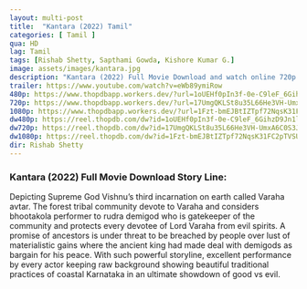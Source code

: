```yaml
---
layout: multi-post
title:  "Kantara (2022) Tamil"
categories: [ Tamil ]
qua: HD
lag: Tamil
tags: [Rishab Shetty, Sapthami Gowda, Kishore Kumar G.]
image: assets/images/kantara.jpg
description: "Kantara (2022) Full Movie Download and watch online 720p low file size 500 mb."
trailer: https://www.youtube.com/watch?v=eWb89ymiRow
480p: https://www.thopdbapp.workers.dev/?url=1oUEHf0pIn3f-0e-C9leF_6GihzD9Jn1l
720p: https://www.thopdbapp.workers.dev/?url=17UmgQKLSt8u35L66He3VH-UmxA6C0S3J
1080p: https://www.thopdbapp.workers.dev/?url=1Fzt-bmEJBtIZTpf72NqsK31FC2pTVSUp
dw480p: https://reel.thopdb.com/dw?id=1oUEHf0pIn3f-0e-C9leF_6GihzD9Jn1l
dw720p: https://reel.thopdb.com/dw?id=17UmgQKLSt8u35L66He3VH-UmxA6C0S3J
dw1080p: https://reel.thopdb.com/dw?id=1Fzt-bmEJBtIZTpf72NqsK31FC2pTVSUp
dir: Rishab Shetty
---
```


### Kantara (2022) Full Movie Download Story Line:
Depicting Supreme God Vishnu’s third incarnation on earth called Varaha avtar. The forest tribal community devote to Varaha and considers bhootakola performer to rudra demigod who is gatekeeper of the community and protects every devotee of Lord Varaha from evil spirits. A promise of ancestors is under threat to be breached by people over lust of materialistic gains where the ancient king had made deal with demigods as bargain for his peace. With such powerful storyline, excellent performance by every actor keeping raw background showing beautiful traditional practices of coastal Karnataka in an ultimate showdown of good vs evil.